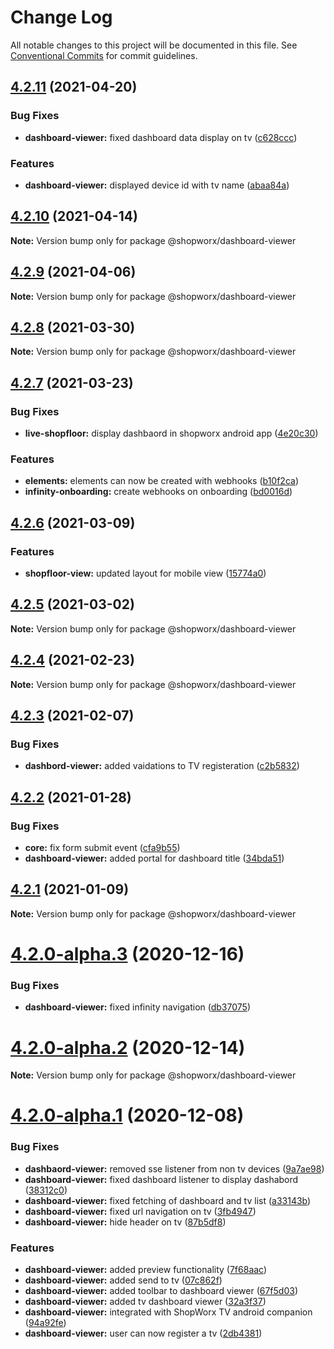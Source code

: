# Change Log

All notable changes to this project will be documented in this file.
See [Conventional Commits](https://conventionalcommits.org) for commit guidelines.

## [4.2.11](https://bitbucket.org/entrib/shopworx/compare/v4.2.10...v4.2.11) (2021-04-20)


### Bug Fixes

* **dashboard-viewer:** fixed dashboard data display on tv ([c628ccc](https://bitbucket.org/entrib/shopworx/commits/c628ccc717400e1f32c469b1f4f237c37ef90703))


### Features

* **dashboard-viewer:** displayed device id with tv name ([abaa84a](https://bitbucket.org/entrib/shopworx/commits/abaa84ac9f70583897569cb044a57aad618206b9))





## [4.2.10](https://bitbucket.org/entrib/shopworx/compare/v4.2.9...v4.2.10) (2021-04-14)

**Note:** Version bump only for package @shopworx/dashboard-viewer





## [4.2.9](https://bitbucket.org/entrib/shopworx/compare/v4.2.8...v4.2.9) (2021-04-06)

**Note:** Version bump only for package @shopworx/dashboard-viewer





## [4.2.8](https://bitbucket.org/entrib/shopworx/compare/v4.2.7...v4.2.8) (2021-03-30)

**Note:** Version bump only for package @shopworx/dashboard-viewer





## [4.2.7](https://bitbucket.org/entrib/shopworx/compare/v4.2.6...v4.2.7) (2021-03-23)


### Bug Fixes

* **live-shopfloor:** display dashbaord in shopworx android app ([4e20c30](https://bitbucket.org/entrib/shopworx/commits/4e20c30cecb5f671759e0aa88b4140ea1af659b4))


### Features

* **elements:** elements can now be created with webhooks ([b10f2ca](https://bitbucket.org/entrib/shopworx/commits/b10f2ca5ac6fccacbcd32a3ebee4f29ab626cd09))
* **infinity-onboarding:** create webhooks on onboarding ([bd0016d](https://bitbucket.org/entrib/shopworx/commits/bd0016d1daa97f045692b49ae6b542a39956842d))





## [4.2.6](https://bitbucket.org/entrib/shopworx/compare/v4.2.5...v4.2.6) (2021-03-09)


### Features

* **shopfloor-view:** updated layout for mobile view ([15774a0](https://bitbucket.org/entrib/shopworx/commits/15774a0aca5dfe89b72f975be743ffae3181b39e))





## [4.2.5](https://bitbucket.org/entrib/shopworx/compare/v4.2.4...v4.2.5) (2021-03-02)

**Note:** Version bump only for package @shopworx/dashboard-viewer





## [4.2.4](https://bitbucket.org/entrib/shopworx/compare/v4.2.3...v4.2.4) (2021-02-23)

**Note:** Version bump only for package @shopworx/dashboard-viewer





## [4.2.3](https://bitbucket.org/entrib/shopworx/compare/v4.2.2...v4.2.3) (2021-02-07)


### Bug Fixes

* **dashbord-viewer:** added vaidations to TV registeration ([c2b5832](https://bitbucket.org/entrib/shopworx/commits/c2b583271025b072fc552485fe095141e822c632))





## [4.2.2](https://bitbucket.org/entrib/shopworx/compare/v4.2.1...v4.2.2) (2021-01-28)


### Bug Fixes

* **core:** fix form submit event ([cfa9b55](https://bitbucket.org/entrib/shopworx/commits/cfa9b558277b804a40a4175ee1139f99f1610584))
* **dashboard-viewer:** added portal for dashboard title ([34bda51](https://bitbucket.org/entrib/shopworx/commits/34bda51b40507b8089315c1a39f8e029278b029c))





## [4.2.1](https://bitbucket.org/entrib/shopworx/compare/v4.2.0-alpha.3...v4.2.1) (2021-01-09)

**Note:** Version bump only for package @shopworx/dashboard-viewer





# [4.2.0-alpha.3](https://bitbucket.org/entrib/shopworx/compare/v4.2.0-alpha.2...v4.2.0-alpha.3) (2020-12-16)


### Bug Fixes

* **dashboard-viewer:** fixed infinity navigation ([db37075](https://bitbucket.org/entrib/shopworx/commits/db370753d52cec4c602da0ba3938d8d2e1747c2e))





# [4.2.0-alpha.2](https://bitbucket.org/entrib/shopworx/compare/v4.2.0-alpha.1...v4.2.0-alpha.2) (2020-12-14)

**Note:** Version bump only for package @shopworx/dashboard-viewer





# [4.2.0-alpha.1](https://bitbucket.org/entrib/shopworx/compare/v4.1.3...v4.2.0-alpha.1) (2020-12-08)


### Bug Fixes

* **dashbaord-viewer:** removed sse listener from non tv devices ([9a7ae98](https://bitbucket.org/entrib/shopworx/commits/9a7ae98d90a55a0dea3f1a81740a4098e9853de0))
* **dashboard-viewer:** fixed dashboard listener to display dashabord ([38312c0](https://bitbucket.org/entrib/shopworx/commits/38312c06cc3e3d5bc14f560bcf54b93db39d9afe))
* **dashboard-viewer:** fixed fetching of dashboard and tv list ([a33143b](https://bitbucket.org/entrib/shopworx/commits/a33143badf542fffd6d172d4938dfa66acac3e64))
* **dashboard-viewer:** fixed url navigation on tv ([3fb4947](https://bitbucket.org/entrib/shopworx/commits/3fb49475ae58cd6b7d634a1370100a172e046356))
* **dashboard-viewer:** hide header on tv ([87b5df8](https://bitbucket.org/entrib/shopworx/commits/87b5df85ef40838b9593c4594d0febca9fc1b6a7))


### Features

* **dashboard-viewer:** added preview functionality ([7f68aac](https://bitbucket.org/entrib/shopworx/commits/7f68aac1124b5805b3a6c7d3712ff54e693ed477))
* **dashboard-viewer:** added send to tv ([07c862f](https://bitbucket.org/entrib/shopworx/commits/07c862f83296b9a333b956ac7b3b7b35589f7ceb))
* **dashboard-viewer:** added toolbar to dashboard viewer ([67f5d03](https://bitbucket.org/entrib/shopworx/commits/67f5d034f48170adc047b2a6890d1f440c375ba4))
* **dashboard-viewer:** added tv dashboard viewer ([32a3f37](https://bitbucket.org/entrib/shopworx/commits/32a3f378c1078bb62e07670495a75250b0b1795b))
* **dashboard-viewer:** integrated with ShopWorx TV android companion ([94a92fe](https://bitbucket.org/entrib/shopworx/commits/94a92fe978828c16ea597b1f9e523979b64a52eb))
* **dashboard-viewer:** user can now register a tv ([2db4381](https://bitbucket.org/entrib/shopworx/commits/2db43817cbef88d69a5b940ca0a3792b384d26df))
